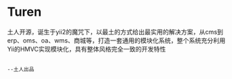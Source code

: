 # Turen
土人开源，诞生于yii2的魔咒下，以最土的方式给出最实用的解决方案，从cms到erp、oms、oa、wms、商城等，打造一套通用的模块化系统，整个系统充分利用Yii的HMVC实现模块化，具有整体风格完全一致的开发特性

                                                                          --土人出品
